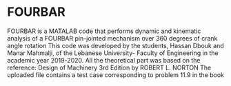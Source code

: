 # FOURBAR
FOURBAR is a MATALAB code that performs dynamic and kinematic analysis of a FOURBAR pin-jointed mechanism over 360 degrees of crank angle rotation
This code was developed by the students, Hassan Dbouk and Manar Mahmalji,  of the Lebanese University- Faculty of Engineering in the academic year 2019-2020.
All the theoretical part was based on the reference: Design of Machinery 3rd Edition by ROBERT L. NORTON
The uploaded file contains a test case corresponding to problem 11.9 in the book
